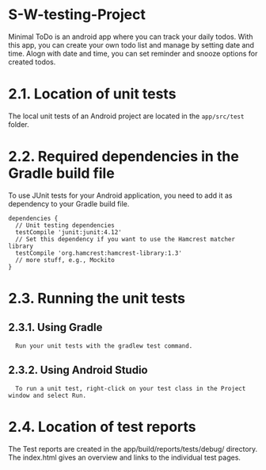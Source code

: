 # S-W-testing-Project
Minimal ToDo is an android app where you can track your daily todos. With this app, you can create your own todo list and manage by setting date and time. Alogn with date and time, you can set reminder and snooze options for created todos.

# 2.1. Location of unit tests 
The local unit tests of an Android project are located in the `app/src/test` folder.

# 2.2. Required dependencies in the Gradle build file
  To use JUnit tests for your Android application, you need to add it as dependency to your Gradle build file.

    dependencies {
      // Unit testing dependencies
      testCompile 'junit:junit:4.12'
      // Set this dependency if you want to use the Hamcrest matcher library
      testCompile 'org.hamcrest:hamcrest-library:1.3'
      // more stuff, e.g., Mockito
    }


# 2.3. Running the unit tests
   ## 2.3.1. Using Gradle
      Run your unit tests with the gradlew test command.
   ## 2.3.2. Using Android Studio
      To run a unit test, right-click on your test class in the Project window and select Run.

# 2.4. Location of test reports
The Test reports are created in the app/build/reports/tests/debug/ directory. The index.html gives an overview and links to the individual test pages.



